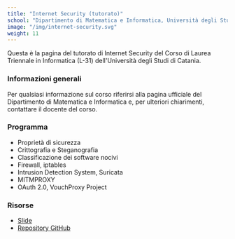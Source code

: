 ```yaml
---
title: "Internet Security (tutorato)"
school: "Dipartimento di Matematica e Informatica, Università degli Studi di Catania"
image: "/img/internet-security.svg"
weight: 11
---
```

Questa è la pagina del tutorato di Internet Security del Corso di Laurea Triennale in Informatica (L-31) dell'Università degli Studi di Catania.

### Informazioni generali
Per qualsiasi informazione sul corso riferirsi alla pagina ufficiale del Dipartimento di Matematica e Informatica e, per ulteriori chiarimenti, contattare il docente del corso.

### Programma
- Proprietà di sicurezza
- Crittografia e Steganografia
- Classificazione dei software nocivi
- Firewall, iptables
- Intrusion Detection System, Suricata
- MITMPROXY
- OAuth 2.0, VouchProxy Project

### Risorse
- [Slide](/files/teaching/internet-security/slides.pdf)
- [Repository GitHub](https://github.com/Herbrant/Tutorato-Internet-Security-2022)

